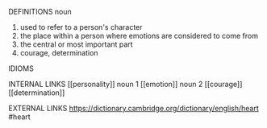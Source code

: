 DEFINITIONS
noun
1. used to refer to a person's character
2. the place within a person where emotions are considered to come from
3. the central or most important part
4. courage, determination

IDIOMS

INTERNAL LINKS
[[personality]] noun 1
[[emotion]] noun 2
[[courage]]
[[determination]]

EXTERNAL LINKS
https://dictionary.cambridge.org/dictionary/english/heart
#heart